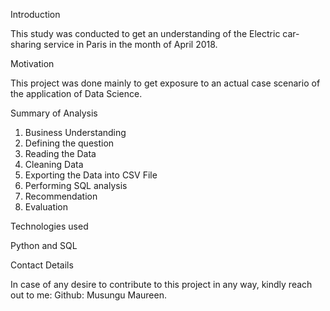 Introduction

This study was conducted to get an understanding of the Electric car-sharing service in Paris in the month of April 2018.

Motivation

This project was done mainly to get exposure to an actual case scenario of the application of Data Science.

Summary of Analysis

1. Business Understanding
2. Defining the question
3. Reading the Data
4. Cleaning Data
5. Exporting the Data into CSV File
6. Performing SQL analysis
7. Recommendation
8. Evaluation

Technologies used

Python and SQL

Contact Details

In case of any desire to contribute to this project in any way, kindly reach out to me: Github: Musungu Maureen.
